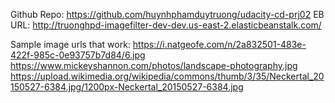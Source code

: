 Github Repo: https://github.com/huynhphamduytruong/udacity-cd-prj02
EB URL: http://truonghpd-imagefilter-dev-dev.us-east-2.elasticbeanstalk.com/

Sample image urls that work:
https://i.natgeofe.com/n/2a832501-483e-422f-985c-0e93757b7d84/6.jpg
https://www.mickeyshannon.com/photos/landscape-photography.jpg
https://upload.wikimedia.org/wikipedia/commons/thumb/3/35/Neckertal_20150527-6384.jpg/1200px-Neckertal_20150527-6384.jpg
